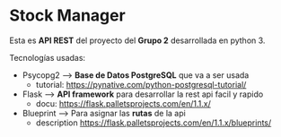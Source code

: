 # Stock Manager

Esta es **API REST** del proyecto del **Grupo 2** desarrollada en python 3.

Tecnologías usadas:
- Psycopg2 --> **Base de Datos PostgreSQL** que va a ser usada 
  - tutorial: https://pynative.com/python-postgresql-tutorial/
- Flask --> **API framework** para desarrollar la rest api facil y rapido 
  - docu: https://flask.palletsprojects.com/en/1.1.x/
- Blueprint --> Para asignar las **rutas** de la api
  - description https://flask.palletsprojects.com/en/1.1.x/blueprints/   
